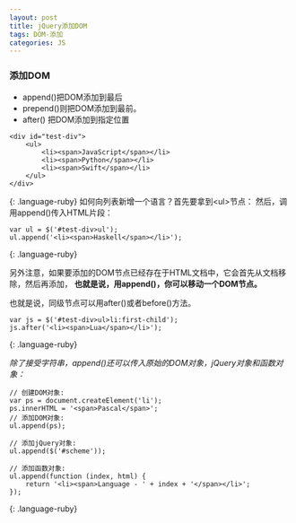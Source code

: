 ```yaml
---
layout: post
title: jQuery添加DOM
tags: DOM-添加
categories: JS
---
```




### 添加DOM
- append()把DOM添加到最后
- prepend()则把DOM添加到最前。
- after()  把DOM添加到指定位置

~~~
<div id="test-div">
    <ul>
        <li><span>JavaScript</span></li>
        <li><span>Python</span></li>
        <li><span>Swift</span></li>
    </ul>
</div>
~~~
{: .language-ruby}
如何向列表新增一个语言？首先要拿到\<ul\>节点：
然后，调用append()传入HTML片段：
~~~
var ul = $('#test-div>ul');
ul.append('<li><span>Haskell</span></li>');
~~~
{: .language-ruby}




另外注意，如果要添加的DOM节点已经存在于HTML文档中，它会首先从文档移除，然后再添加，
**也就是说，用append()，你可以移动一个DOM节点。**


也就是说，同级节点可以用after()或者before()方法。
~~~
var js = $('#test-div>ul>li:first-child');
js.after('<li><span>Lua</span></li>');
~~~
{: .language-ruby}





*除了接受字符串，append()还可以传入原始的DOM对象，jQuery对象和函数对象：*

~~~
// 创建DOM对象:
var ps = document.createElement('li');
ps.innerHTML = '<span>Pascal</span>';
// 添加DOM对象:
ul.append(ps);

// 添加jQuery对象:
ul.append($('#scheme'));

// 添加函数对象:
ul.append(function (index, html) {
    return '<li><span>Language - ' + index + '</span></li>';
});
~~~
{: .language-ruby}



